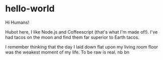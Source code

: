 # hello-world

Hi Humans!

Hubot here, I like Node.js and Coffeescript (that's what I'm made of!).
I've had tacos on the moon and find them far superior to Earth tacos.


I remember thinking that the day I laid down flat upon my living room floor was the weakest moment of my life.
To be raw is real. 
nb bn
